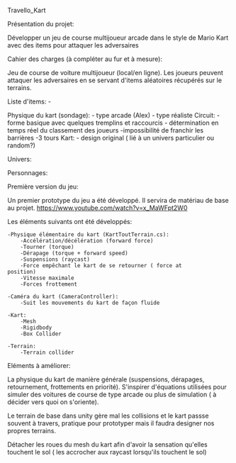 Travello_Kart

Présentation du projet:

Développer un jeu de course multijoueur arcade dans le style de Mario Kart avec des items pour attaquer les adversaires

Cahier des charges (à compléter au fur et à mesure):

Jeu de course de voiture multijoueur (local/en ligne).
Les joueurs peuvent attaquer les adversaires en se servant d'items aléatoires récupérés sur le terrains.

Liste d'items: -

Physique du kart (sondage):	- type arcade (Alex)
				- type réaliste	
Circuit: 	- forme basique avec quelques tremplins et raccourcis
		- détermination en temps réel du classement des joueurs
		-impossibilité de franchir les barrières
		-3 tours
Kart: - design original ( lié à un univers particulier ou random?)

Univers:

Personnages:
		

Première version du jeu:

Un premier prototype du jeu a été développé. Il servira de matériau de base au projet.
https://www.youtube.com/watch?v=x_MaWFpt2W0

Les éléments suivants ont été développés:

	-Physique élémentaire du kart (KartToutTerrain.cs):
		-Accélération/décélération (forward force)
		-Tourner (torque)
		-Dérapage (torque + forward speed)
		-Suspensions (raycast)
		-Force empêchant le kart de se retourner ( force at 		position)
		-Vitesse maximale
		-Forces frottement

	-Caméra du kart (CameraController):
		-Suit les mouvements du kart de façon fluide

	-Kart:
		-Mesh
		-Rigidbody
		-Box Collider

	-Terrain:
		-Terrain collider

Eléments à améliorer:

La physique du kart de manière générale (suspensions, dérapages, retournement, frottements en priorité). S'inspirer d'équations utilisées pour simuler des voitures de course de type arcade ou plus de simulation ( à décider vers quoi on s'oriente).

Le terrain de base dans unity gère mal les collisions et le kart passse souvent à travers, pratique pour prototyper mais il faudra designer nos propres terrains.

Détacher les roues du mesh du kart afin d'avoir la sensation qu'elles touchent le sol ( les accrocher aux raycast lorsqu'ils touchent le sol)




		
